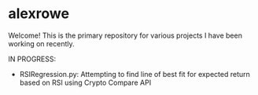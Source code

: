 # alexrowe

Welcome! This is the primary repository for various projects I have been working on recently.

IN PROGRESS:
- RSIRegression.py: Attempting to find line of best fit for expected return based on RSI using Crypto Compare API
